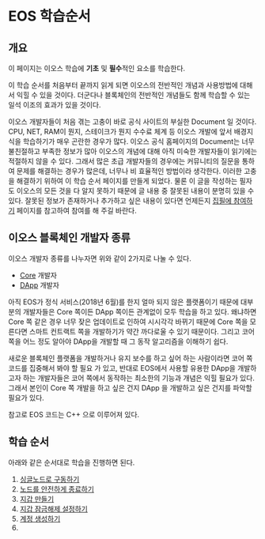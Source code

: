 # EOS 학습순서

## 개요

이 페이지는 이오스 학습에 **기초** 및 **필수**적인 요소를 학습한다.

이 학습 순서를 처음부터 끝까지 읽게 되면 이오스의 전반적인 개념과 사용방법에 대해서 익힐 수 있을 것이다. 더군다나 블록체인의 전반적인 개념들도 함께 학습할 수 있는 일석 이조의 효과가 있을 것이다. 

이오스 개발자들이 처음 겪는 고충이 바로 공식 사이트의 부실한 Document 일 것이다. CPU, NET, RAM이 뭔지, 스테이크가 뭔지 수수료 체계 등 이오스 개발에 앞서 배경지식을 학습하기가 매우 곤란한 경우가 많다. 이오스 공식 홈페이지의 Document는 너무 불친절하고 부족한 정보가 많아 이오스의 개념에 대해 아직 미숙한 개발자들이 읽기에는 적절하지 않을 수 있다. 그래서 많은 초급 개발자들의 경우에는 커뮤니티의 질문을 통하여 문제를 해결하는 경우가 많은데, 너무나 비 효율적인 방법이라 생각한다. 이러한 고충을 해결하기 위하여 이 학습 순서 페이지를 만들게 되었다. 물론 이 글을 작성하는 필자도 이오스의 모든 것을 다 알지 못하기 때문에 글 내용 중 잘못된 내용이 분명히 있을 수 있다. 잘못된 정보가 존재하거나 추가하고 싶은 내용이 있다면 언제든지 [집필에 참여하기](../../writing.md) 페이지를 참고하여 참여를 해 주길 바란다.

## 이오스 블록체인 개발자 종류

이오스 개발자 종류를 나누자면 위와 같이 2가지로 나눌 수 있다.

* [Core](../../keywords/c/core.md) 개발자
* [DApp](../../keywords/d/dapp.md) 개발자

아직 EOS가 정식 서비스\(2018년 6월\)를 한지 얼마 되지 않은 플랫폼이기 때문에 대부분의 개발자들은 Core 쪽이든 DApp 쪽이든 관계없이 모두 학습을 하고 있다. 왜냐하면 Core 쪽 같은 경우 너무 잦은 업데이트로 인하여 시시각각 바뀌기 때문에 Core 쪽을 모른다면 스마트 컨트랙트 쪽을 개발하기가 약간 까다로울 수 있기 때문이다. 그리고 코어 쪽을 어느 정도 알아야 DApp을 개발할 때 그 동작 알고리즘을 이해하기 쉽다.

새로운 블록체인 플랫폼을 개발하거나 유지 보수를 하고 싶어 하는 사람이라면 코어 쪽 코드를 집중해서 봐야 할 필요 가 있고, 반대로 EOS에서 사용할 유용한 DApp을 개발하고자 하는 개발자들은 코어 쪽에서 동작하는 최소한의 기능과 개념은 익힐 필요가 있다. 그래서 본인이 Core 쪽 개발을 하고 싶은 건지 DApp 을 개발하고 싶은 건지를 파악할 필요가 있다.

참고로 EOS 코드는 C++ 으로 이루어져 있다.

## 학습 순서

아래와 같은 순서대로 학습을 진행하면 된다.

1. [싱글노드로 구동하기](single-node.md)
2. [노드를 안전하게 종료하기](node-safe.md)
3. [지갑 만들기](wallet-create.md)
4. [지갑 잠금해제 설정하기](wallet-unlock.md)
5. [계정 생성하기](undefined.md)
6. 
